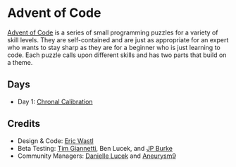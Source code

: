 # Advent of Code

[Advent of Code](https://adventofcode.com/) is a series of small programming puzzles for a variety of skill levels. They are self-contained and are just as appropriate for an expert who wants to stay sharp as they are for a beginner who is just learning to code. Each puzzle calls upon different skills and has two parts that build on a theme.

## Days

- Day 1: [Chronal Calibration](./01-ChronalCalibration)

## Credits

- Design & Code: [Eric Wastl](https://twitter.com/ericwastl)
- Beta Testing: [Tim Giannetti](https://twitter.com/Sr_Giannetti), Ben Lucek, and [JP Burke](https://twitter.com/yatpay)
- Community Managers: [Danielle Lucek](https://www.reddit.com/user/daggerdragon) and [Aneurysm9](https://twitter.com/Aneurysm9)
